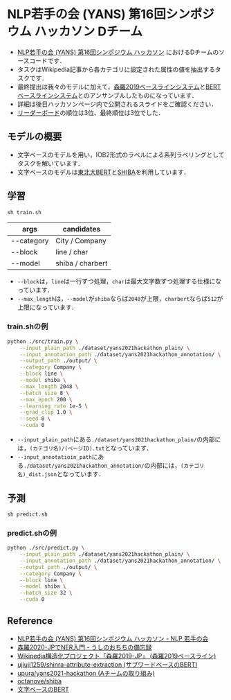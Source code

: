 # NLP若手の会 (YANS) 第16回シンポジウム ハッカソン Dチーム

- [NLP若手の会 (YANS) 第16回シンポジウム ハッカソン](https://yans.anlp.jp/entry/yans2021hackathon) におけるDチームのソースコードです．
- タスクはWikipedia記事から各カテゴリに設定された属性の値を抽出するタスクです．
- 最終提出は我々のモデルに加えて，[森羅2019ベースラインシステム](https://www.anlp.jp/proceedings/annual_meeting/2020/pdf_dir/F4-2.pdf)と[BERTベースラインシステム](https://github.com/ujiuji1259/shinra-attribute-extraction)とのアンサンブルしたものになっています．
- 詳細は後日ハッカソンページ内で公開されるスライドをご確認ください．
- [リーダーボード](https://yans2021hackathon.pythonanywhere.com/)の順位は3位、最終順位は3位でした．

## モデルの概要

- 文字ベースのモデルを用い，IOB2形式のラベルによる系列ラベリングとしてタスクを解いています．
- 文字ベースのモデルは[東北大BERT](https://huggingface.co/cl-tohoku/bert-base-japanese-char-whole-word-masking)と[SHIBA](https://github.com/octanove/shiba)を利用しています．

## 学習
`sh train.sh`

| args | candidates |
|---|---|
| --category | City / Company |
| --block | line / char |
| --model | shiba / charbert |

- `--block`は，`line`は一行ずつ処理，`char`は最大文字数ずつ処理する仕様になっています．
- `--max_length`は，`--model`が`shiba`ならば`2048`が上限，`charbert`ならば`512`が上限になっています．

### train.shの例
```bash
python ./src/train.py \
    --input_plain_path ./dataset/yans2021hackathon_plain/ \
    --input_annotation_path ./dataset/yans2021hackathon_annotation/ \
    --output_path ./output/ \
    --category Company \
    --block line \
    --model shiba \
    --max_length 2048 \
    --batch_size 8 \
    --max_epoch 200 \
    --learning_rate 1e-5 \
    --grad_clip 1.0 \
    --seed 0 \
    --cuda 0
```

- `--input_plain_path`にある`./dataset/yans2021hackathon_plain/`の内部には，`(カテゴリ名)/(ページID).txt`となっています．
- `--input_annotatioin_path`にある`./dataset/yans2021hackathon_annotation/`の内部には，`(カテゴリ名)_dist.json`となっています．

## 予測
`sh predict.sh`

### predict.shの例
```bash
python ./src/predict.py \
    --input_plain_path ./dataset/yans2021hackathon_plain/ \
    --input_annotation_path ./dataset/yans2021hackathon_annotation/ \
    --output_path ./output/ \
    --category Company \
    --block line \
    --model shiba \
    --batch_size 32 \
    --cuda 0
```

## Reference
- [NLP若手の会 (YANS) 第16回シンポジウム ハッカソン - NLP 若手の会](https://yans.anlp.jp/entry/yans2021hackathon)
- [森羅2020-JPでNER入門 - うしのおちちの備忘録](https://kuroneko1259.hatenablog.com/entry/2021/08/12/163855)
- [Wikipedia構造化プロジェクト「森羅2019-JP」 (森羅2019ベースライン)](https://www.anlp.jp/proceedings/annual_meeting/2020/pdf_dir/F4-2.pdf)
- [ujiuji1259/shinra-attribute-extraction (サブワードベースのBERT)](https://github.com/ujiuji1259/shinra-attribute-extraction)
- [upura/yans2021-hackathon (Aチームの取り組み)](https://github.com/upura/yans2021-hackathon)
- [octanove/shiba](https://github.com/octanove/shiba)
- [文字ベースのBERT](https://huggingface.co/cl-tohoku/bert-base-japanese-char-whole-word-masking)
